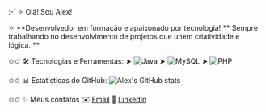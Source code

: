 :･ﾟ✧ Olá! Sou Alex!

✧ **Desenvolvedor em formação e apaixonado por tecnologia!
** Sempre trabalhando no desenvolvimento de projetos que unem criatividade e lógica. ** 

✩✩ 🛠️ Tecnologias e Ferramentas:
➤  ![Java](https://img.shields.io/badge/Java-ED8B00?style=for-the-badge&logo=java&logoColor=white)
➤  ![MySQL](https://img.shields.io/badge/MySQL-005C84?style=for-the-badge&logo=mysql&logoColor=white)
➤  ![PHP](https://img.shields.io/badge/PHP-777BB4?style=for-the-badge&logo=php&logoColor=white)

✩✩ 📊 Estatísticas do GitHub:
![Alex's GitHub stats](https://github-readme-stats.vercel.app/api?username=seu-username&show_icons=true&theme=radical)


✩✩ ✨ Meus contatos
✉️ [Email](mailto:alexyenogueira@gmail.com) 
💼 [LinkedIn](https://linkedin.com/in/seu-perfil)
<!---
AlexNogueiraPereira/AlexNogueiraPereira is a ✨ special ✨ repository because its `README.md` (this file) appears on your GitHub profile.
You can click the Preview link to take a look at your changes.
--->
